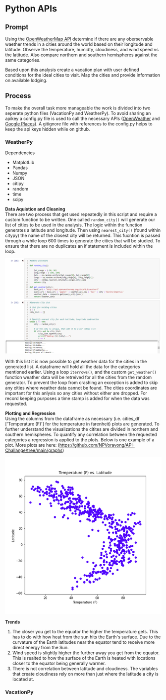 # Python APIs 

## Prompt
Using the [OpenWeatherMap API](https://openweathermap.org/api) determine if there are any oberservable waether trends in a cities around the world based on their longitude and latitude. Observe the temperature, humidty, cloudiness, and wind speed vs the latitude. Also compare northern and southern hemispheres against the same categories.

Based upon this analysis create a vacation plan with user defined conditions for the ideal cities to visit. Map the cities and provide information on available lodging.

## Process

To make the overall task more manageable the work is divided into two seperate python files (VacationPy and WeatherPy). To avoid sharing an apikey a config.py file is used to call the necessary APIs ([OpenWeather](https://openweathermap.org/api) and [Google Places](https://developers.google.com/maps/documentation/places/web-service/overview)). A gitignore file with references to the config.py helps to keep the api keys hidden while on github.

### WeatherPy 

  Dependencies
  - MatplotLib
  - Pandas
  - Numpy
  - JSON
  - citipy
  - random
  - time
  - scipy

**Data Aquistion and Cleaning**  
There are two process that get used repeatedly in this script and require a custom function to be written. One called `random_city()` will generate our list of cities to be used in the analysis. The logic within the function generates a latitude and longitude. Then using `nearest_city()` (found within citypy) the name of the closest city will be returned. This fucntion is passed through a while loop 600 times to generate the cities that will be studied. To ensure that there are no duplicates an if statement is included within the loop.  

<img src="WeatherPy/images/functions.png" height="auto">

With this list it is now possible to get weather data for the cities in the generated list. A dataframe will hold all the data for the categories mentioned earlier. Using a loop `iterrows()`, and the custom `get_weather()` function weather data will be retreived for all the cities from the random generator. To prevent the loop from crashing an exception is added to skip any cities where weather data cannot be found. The cities coordinates are important for this anlysis so any cities without either are dropped. For record keeping purposes a time stamp is added for when the data was requested.


**Plotting and Regression**  
Using the columns from the dataframe as necessary (i.e. cities_df ['Temperature (F)'] for the temperature in farenheit) plots are generated. To further understand the visualizations the citites are divided in northern and southern hemispheres. To quantify any correlation between the requested categories a regression is applied to the plots. Below is one example of a plot. More plots are here: (https://github.com/NPVoravong/API-Challange/tree/main/graphs)

<img src="graphs/temp_v_lat.png" height="auto">

**Trends**    
1. The closer you get to the equator the higher the temperature gets. This has to do with how heat from the sun hits the Earth's surface. Due to the curvature of the Earth latitudes near the equator tend to receive more direct energy from the Sun.
2. Wind speed is slightly higher the further away you get from the equator. This is realted to how the surface of the Earth is heated with locations closer to the equator being generally warmer.
3. There is not correlation between latitude and cloudiness. The variables that create cloudiness rely on more than just where the latitude a city is located at.

### VacationPy

 

